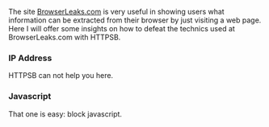 The site [BrowserLeaks.com](http://www.browserleaks.com/) is very useful in showing users what information can be extracted from their browser by just visiting a web page. Here I will offer some insights on how to defeat the technics used at BrowserLeaks.com with HTTPSB.

### IP Address

HTTPSB can not help you here.

### Javascript

That one is easy: block javascript.